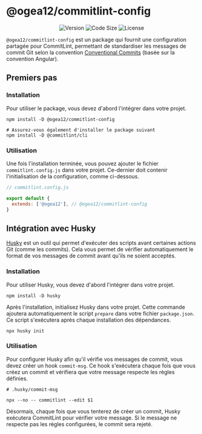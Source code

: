 # @ogea12/commitlint-config

<div align="center">

![Version](https://img.shields.io/npm/v/@ogea12/commitlint-config?style=for-the-badge&colorA=4c566a&colorB=5382a1&logo=npm&logoColor=white)
![Code Size](https://img.shields.io/github/languages/code-size/ogea12/commitlint-config?style=for-the-badge&colorA=4c566a&colorB=ebcb8b&logo=github&logoColor=white)
![License](https://img.shields.io/github/license/ogea12/commitlint-config?style=for-the-badge&colorA=4c566a&colorB=a3be8c)

</div>

`@ogea12/commitlint-config` est un package qui fournit une configuration partagée pour CommitLint, permettant de standardiser les messages de commit Git selon la convention [Conventional Commits](https://www.conventionalcommits.org) (basée sur la convention Angular).

## Premiers pas

### Installation

Pour utiliser le package, vous devez d'abord l'intégrer dans votre projet.

```shell
npm install -D @ogea12/commitlint-config

# Assurez-vous également d'installer le package suivant
npm install -D @commitlint/cli
```

### Utilisation

Une fois l'installation terminée, vous pouvez ajouter le fichier `commitlint.config.js` dans votre projet. Ce-dernier doit contenir l'initialisation de la configuration, comme ci-dessous.

```js
// commitlint.config.js

export default {
  extends: ['@ogea12'], // @ogea12/commitlint-config
}
```

## Intégration avec Husky

[Husky](https://typicode.github.io/husky) est un outil qui permet d'exécuter des scripts avant certaines actions Git (comme les commits). Cela vous permet de vérifier automatiquement le format de vos messages de commit avant qu'ils ne soient acceptés.

### Installation

Pour utiliser Husky, vous devez d'abord l'intégrer dans votre projet.

```shell
npm install -D husky
```

Après l'installation, initialisez Husky dans votre projet. Cette commande ajoutera automatiquement le script `prepare` dans votre fichier `package.json`. Ce script s'exécutera après chaque installation des dépendances.

```shell
npx husky init
```

### Utilisation

Pour configurer Husky afin qu'il vérifie vos messages de commit, vous devez créer un hook `commit-msg`. Ce hook s'exécutera chaque fois que vous créez un commit et vérifiera que votre message respecte les règles définies.

```shell
# .husky/commit-msg

npx --no -- commitlint --edit $1
```

Désormais, chaque fois que vous tenterez de créer un commit, Husky exécutera CommitLint pour vérifier votre message. Si le message ne respecte pas les règles configurées, le commit sera rejeté.
